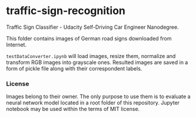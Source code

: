# traffic-sign-recognition
Traffic Sign Classifier - Udacity Self-Driving Car Engineer Nanodegree.

This folder contains images of German road signs downloaded from Internet. 

`testDataConverter.ipynb` will load images, resize them, normalize and transform RGB images into grayscale ones. Resulted images are saved in a form of pickle file along with their correspondent labels.


### License  ###
Images belong to their owner. The only purpose to use them is to evaluate a neural network model located in a root folder of this repository. Jupyter notebook may be used within the terms of MIT license.